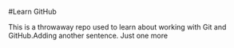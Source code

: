 #Learn GitHub

This is a throwaway repo used to learn about working with Git and GitHub.Adding another sentence. Just one more
